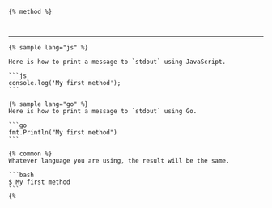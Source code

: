 ```
{% method %}
```

```

```

```

```

---

```
{% sample lang="js" %}
```

    Here is how to print a message to `stdout` using JavaScript.

    ```js
    console.log('My first method');
    ```

    {% sample lang="go" %}
    Here is how to print a message to `stdout` using Go.

    ```go
    fmt.Println("My first method")
    ```

    {% common %}
    Whatever language you are using, the result will be the same.

    ```bash
    $ My first method
    ```
    {% 



